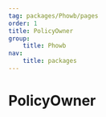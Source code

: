 ```yaml
---
tag: packages/Phowb/pages
order: 1
title: PolicyOwner
group:
    title: Phowb
nav:
    title: packages
---
```


# PolicyOwner
